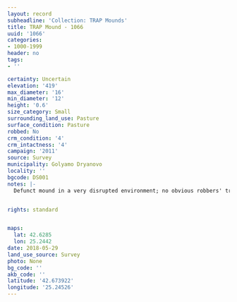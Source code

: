 ```yaml
---
layout: record
subheadline: 'Collection: TRAP Mounds'
title: TRAP Mound - 1066
uuid: '1066'
categories:
- 1000-1999
header: no
tags:
- ''

certainty: Uncertain
elevation: '419'
max_diameter: '16'
min_diameter: '12'
height: '0.6'
size_category: Small
surrounding_land_use: Pasture
surface_condition: Pasture
robbed: No
crm_condition: '4'
crm_intactness: '4'
campaign: '2011'
source: Survey
municipality: Golyamo Dryanovo
locality: ''
bgcode: DS001
notes: |-
  Defunct mound in a very disrupted environment; no obvious robbers' trenchs if any, they are old and lost in the general disuption of the mound and surrounding area.


rights: standard


maps:
  lat: 42.6285
  lon: 25.2442
date: 2018-05-29
land_use_source: Survey
photo: None
bg_code: ''
akb_code: ''
latitude: '42.673922'
longitude: '25.24526'
---
```

